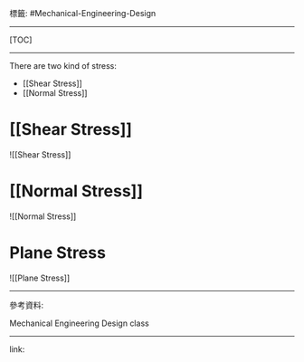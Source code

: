 標籤: #Mechanical-Engineering-Design 

---

[TOC]

---

There are two kind of stress:
- [[Shear Stress]]
- [[Normal Stress]]

# [[Shear Stress]]

![[Shear Stress]]

# [[Normal Stress]]

![[Normal Stress]]

# Plane Stress

![[Plane Stress]]

---

參考資料:

Mechanical Engineering Design class

---

link:

